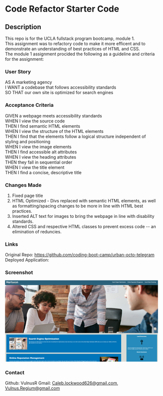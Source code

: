 # Code Refactor Starter Code

## Description
This repo is for the UCLA fullstack program bootcamp, module 1. <br>
This assignment was to refactory code to make it more efficent and to demonstrate an understanding of best practices of HTML and CSS. <br>
The module 1 assignment procided the following as a guideline and criteria for the assignment:

### User Story
AS A marketing agency <br>
I WANT a codebase that follows accessibility standards <br>
SO THAT our own site is optimized for search engines<br>

### Acceptance Criteria
GIVEN a webpage meets accessibility standards<br>
WHEN I view the source code<br>
THEN I find semantic HTML elements<br>
WHEN I view the structure of the HTML elements<br>
THEN I find that the elements follow a logical structure independent of styling and positioning <br>
WHEN I view the image elements<br>
THEN I find accessible alt attributes<br>
WHEN I view the heading attributes<br>
THEN they fall in sequential order<br>
WHEN I view the title element<br>
THEN I find a concise, descriptive title<br>

### Changes Made
1) Fixed page title
2) HTML Optimized - Divs replaced with semantic HTML elements, as well as formatting/spacing changes to be more in line with HTML best practices. 
3) Inserted ALT text for images to bring the webpage in line with disability standards.
4) Altered CSS and respective HTML classes to prevent excess code -- an elimination of reduncies.


### Links
Original Repo: https://github.com/coding-boot-camp/urban-octo-telegram <br>
Deployed Application:


### Screenshot

![Screen Shot of the Module 1 project at it appears in the live server after my code recator changes](./Develop/assets/images/SS4submission.png "Module 1 Project Screen")

### Contact

Github: VulnusR
Gmail: Caleb.lockwood626@gmail.com, Vulnus.Regium@gmail.com
